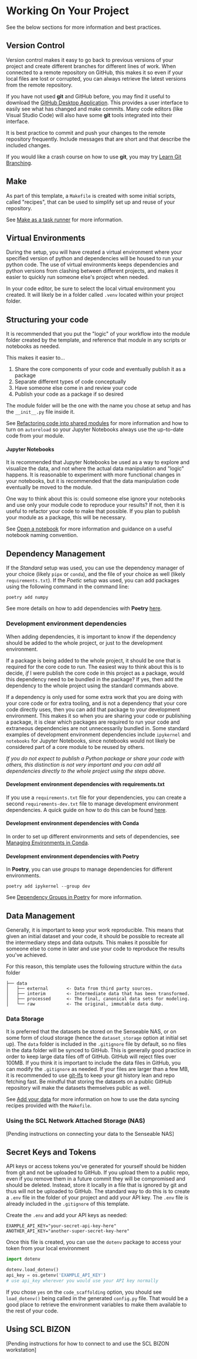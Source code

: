 # Working On Your Project

See the below sections for more information and best practices.

## Version Control

Version control makes it easy to go back to previous versions of your project and create different branches for different lines of work. When connected to a remote repository on GitHub, this makes it so even if your local files are lost or corrupted, you can always retrieve the latest versions from the remote repository.

If you have not used **git** and GitHub before, you may find it useful to download the [GitHub Desktop Application](https://desktop.github.com/download/). This provides a user interface to easily see what has changed and make commits. Many code editors (like Visual Studio Code) will also have some **git** tools integrated into their interface.

It is best practice to commit and push your changes to the remote repository frequently. Include messages that are short and that describe the included changes.

If you would like a crash course on how to use **git**, you may try [Learn Git Branching](https://learngitbranching.js.org).

## Make
As part of this template, a `Makefile` is created with some initial scripts, called "recipes", that can be used to simplify set up and reuse of your repository.

See [Make as a task runner](https://cookiecutter-data-science.drivendata.org/using-the-template/#make-as-a-task-runner) for more information.

## Virtual Environments

During the setup, you will have created a virtual environment where your specified version of python and dependencies will be housed to run your python code. The use of virtual environments keeps dependencies and python versions from clashing between different projects, and makes it easier to quickly run someone else's project when needed.

In your code editor, be sure to select the local virtual environment you created. It will likely be in a folder called `.venv` located within your project folder.

## Structuring your code

It is recommended that you put the "logic" of your workflow into the module folder created by the template, and reference that module in any scripts or notebooks as needed.

This makes it easier to...

1. Share the core components of your code and eventually publish it as a package
2. Separate different types of code conceptually
3. Have someone else come in and review your code
4. Publish your code as a package if so desired

The module folder will be the one with the name you chose at setup and has the `__init__.py` file inside it. 

See [Refactoring code into shared modules](https://cookiecutter-data-science.drivendata.org/using-the-template/#refactoring-code-into-shared-modules) for more information and how to turn on `autoreload` so your Jupyter Notebooks always use the up-to-date code from your module.

#### Jupyter Notebooks

It is recommended that Jupyter Notebooks be used as a way to explore and visualize the data, and not where the actual data manipulation and "logic" happens. It is reasonable to experiment with more functional changes in your notebooks, but it is recommended that the data manipulation code eventually be moved to the module.

One way to think about this is: could someone else ignore your notebooks and use only your module code to reproduce your results? If not, then it is useful to refactor your code to make that possible. If you plan to publish your module as a package, this will be necessary.

See [Open a notebook](https://cookiecutter-data-science.drivendata.org/using-the-template/#open-a-notebook) for more information and guidance on a useful notebook naming convention.
 
## Dependency Management
If the *Standard* setup was used, you can use the dependency manager of your choice (likely `pipx` or `conda`), and the file of your choice as well (likely `requirements.txt`).
If the *Poetic* setup was used, you can add packages using the following command in the command line:
```shell
poetry add numpy
```
See more details on how to add dependencies with **Poetry** [here](https://python-poetry.org/docs/cli/#add).

### Development environment dependencies
When adding dependencies, it is important to know if the dependency should be added to the whole project, or just to the development environment. 

If a package is being added to the whole project, it should be one that is required for the core code to run. The easiest way to think about this is to decide, *if* I were publish the core code in this project as a package, would this dependency need to be bundled in the package? If yes, then add the dependency to the whole project using the standard commands above.

If a dependency is only used for some extra work that you are doing with your core code or for extra tooling, and is not a dependency that your core code directly uses, then you can add that package to your development environment. This makes it so when you are sharing your code or publishing a package, it is clear which packages are required to run your code and extraneous dependencies are not unnecessarily bundled in. Some standard examples of development environment dependencies include `ipykernel` and `notebooks` for Jupyter Notebooks, since notebooks would not likely be considered part of a core module to be reused by others.

*If you do not expect to publish a Python package or share your code with others, this distinction is not very important and you can add all dependencies directly to the whole project using the steps above.*

#### Development environment dependencies with requirements.txt
If you use a `requirements.txt` file for your dependencies, you can create a second `requirements-dev.txt` file to manage development environment dependencies. A quick guide on how to do this can be found [here](https://www.packetcoders.io/pip-trick-for-splitting-dev-requirements/).

#### Development environment dependencies with Conda
In order to set up different environments and sets of dependencies, see [Managing Environments in Conda](https://conda.io/projects/conda/en/latest/user-guide/tasks/manage-environments.html).

#### Development environment dependencies with Poetry
In **Poetry**, you can use *groups* to manage dependencies for different environments.
```shell
poetry add ipykernel --group dev
```
See [Dependency Groups in Poetry](https://python-poetry.org/docs/managing-dependencies/#dependency-groups) for more information.

## Data Management
Generally, it is important to keep your work reproducible. This means that given an initial dataset and your code, it should be possible to recreate all the intermediary steps and data outputs. This makes it possible for someone else to come in later and use your code to reproduce the results you've achieved.

For this reason, this template uses the following structure within the `data` folder
```
├── data
│   ├── external       <- Data from third party sources.
│   ├── interim        <- Intermediate data that has been transformed.
│   ├── processed      <- The final, canonical data sets for modeling.
│   └── raw            <- The original, immutable data dump.
```
### Data Storage
It is preferred that the datasets be stored on the Senseable NAS, or on some form of cloud storage (hence the `dataset_storage` option at initial set up).
The `data` folder is included in the `.gitignore` file by default, so no files in the data folder will be synced to GitHub. This is generally good practice in order to keep large data files off of GitHub. GitHub will reject files over 100MB.
If you think it is important to include the data files in GitHub, you can modify the `.gitignore` as needed. If your files are larger than a few MB, it is recommended to use [git-lfs](https://git-lfs.com) to keep your git history lean and repo fetching fast. Be mindful that storing the datasets on a public GitHub repository will make the datasets themselves public as well.

See [Add your data](https://cookiecutter-data-science.drivendata.org/using-the-template/#add-your-data) for more information on how to use the data syncing recipes provided with the `Makefile`.

### Using the SCL Network Attached Storage (NAS)
[Pending instructions on connecting your data to the Senseable NAS]

## Secret Keys and Tokens
API keys or access tokens you've generated for yourself should be hidden from git and not be uploaded to GitHub. If you upload them to a public repo, even if you remove them in a future commit they will be compromised and should be deleted.
Instead, store it locally in a file that is ignored by git and thus will not be uploaded to GitHub. The standard way to do this is to create a `.env` file in the folder of your project and add your API key. The `.env` file is already included in the `.gitignore` of this template.

Create the `.env` and add your API keys as needed:

```shell
EXAMPLE_API_KEY="your-secret-api-key-here"
ANOTHER_API_KEY="another-super-secret-key-here"
```

Once this file is created, you can use the `dotenv` package to access your token from your local environment

```python
import dotenv

dotenv.load_dotenv()
api_key = os.getenv('EXAMPLE_API_KEY')
# use api_key wherever you would use your API key normally
```
If you chose `yes` on the `code_scaffolding` option, you should see `load_dotenv()` being called in the generated `config.py` file. That would be a good place to retrieve the environment variables to make them available to the rest of your code.

## Using SCL BIZON
[Pending instructions for how to connect to and use the SCL BIZON workstation]